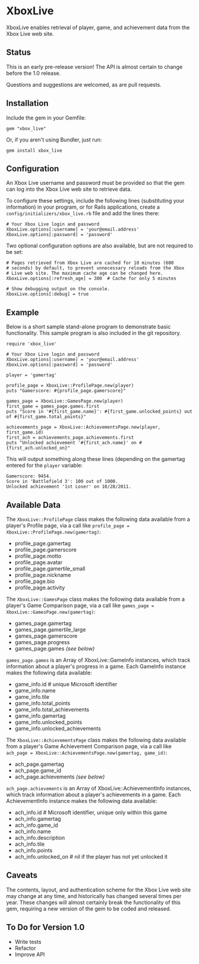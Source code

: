 # XboxLive

XboxLive enables retrieval of player, game, and achievement data from
the Xbox Live web site.

## Status

This is an early pre-release version! The API is almost certain to
change before the 1.0 release.

Questions and suggestions are welcomed, as are pull requests.

## Installation

Include the gem in your Gemfile:

    gem "xbox_live"

Or, if you aren't using Bundler, just run:

    gem install xbox_live

## Configuration

An Xbox Live username and password must be provided so that the gem
can log into the Xbox Live web site to retrieve data.

To configure these settings, include the following lines (substituting
your information) in your program, or for Rails applications, create
a `config/initializers/xbox_live.rb` file and add the lines there:

    # Your Xbox Live login and password
    XboxLive.options[:username] = 'your@email.address'
    XboxLive.options[:password] = 'password'

Two optional configuration options are also available, but are not
required to be set:

    # Pages retrieved from Xbox Live are cached for 10 minutes (600
    # seconds) by default, to prevent unnecessary reloads from the Xbox
    # Live web site. The maximum cache age can be changed here.
    XboxLive.options[:refresh_age] = 300  # Cache for only 5 minutes

    # Show debugging output on the console.
    XboxLive.options[:debug] = true

## Example

Below is a short sample stand-alone program to demonstrate basic
functionality. This sample program is also included in the git
repository.

    require 'xbox_live'

    # Your Xbox Live login and password
    XboxLive.options[:username] = 'your@email.address'
    XboxLive.options[:password] = 'password'

    player = 'gamertag'

    profile_page = XboxLive::ProfilePage.new(player)
    puts "Gamerscore: #{profile_page.gamerscore}"

    games_page = XboxLive::GamesPage.new(player)
    first_game = games_page.games.first
    puts "Score in '#{first_game.name}': #{first_game.unlocked_points} out of #{first_game.total_points}"

    achievements_page = XboxLive::AchievementsPage.new(player, first_game.id)
    first_ach = achievements_page.achievements.first
    puts "Unlocked achievement '#{first_ach.name}' on #{first_ach.unlocked_on}"

This will output something along these lines (depending on the gamertag
entered for the `player` variable:

    Gamerscore: 9454.
    Score in 'Battlefield 3': 100 out of 1000.
    Unlocked achievement '1st Loser' on 10/28/2011.

## Available Data

The `XboxLive::ProfilePage` class makes the following data available
from a player's Profile page, via a call like `profile_page =
XboxLive::ProfilePage.new(gamertag)`:

* profile_page.gamertag
* profile_page.gamerscore
* profile_page.motto
* profile_page.avatar
* profile_page.gamertile_small
* profile_page.nickname
* profile_page.bio
* profile_page.activity

The `XboxLive::GamesPage` class makes the following data available from
a player's Game Comparison page, via a call like `games_page =
XboxLive::GamesPage.new(gamertag)`:

* games_page.gamertag
* games_page.gamertile_large
* games_page.gamerscore
* games_page.progress
* games_page.games _(see below)_

`games_page.games` is an Array of XboxLive::GameInfo instances, which track information about a
player's progress in a game. Each GameInfo instance makes the following data available:

* game_info.id # unique Microsoft identifier
* game_info.name
* game_info.tile
* game_info.total_points
* game_info.total_achievements
* game_info.gamertag 
* game_info.unlocked_points
* game_info.unlocked_achievements

The `XboxLive::AchievementsPage` class makes the following data
available from a player's Game Achievement Comparison page, via a call
like `ach_page = XboxLive::AchievementsPage.new(gamertag, game_id)`:

* ach_page.gamertag
* ach_page.game_id
* ach_page.achievements _(see below)_

`ach_page.achievements` is an Array of XboxLive::AchievementInfo
instances, which track information about a player's achievements in a
game. Each AchievementInfo instance makes the following data available:

* ach_info.id # Microsoft identifier, unique only within this game
* ach_info.gamertag
* ach_info.game_id
* ach_info.name
* ach_info.description
* ach_info.tile
* ach_info.points
* ach_info.unlocked_on # nil if the player has not yet unlocked it

## Caveats

The contents, layout, and authentication scheme for the Xbox Live web
site may change at any time, and historically has changed several times
per year. These changes will almost certainly break the functionality
of this gem, requiring a new version of the gem to be coded and
released.

## To Do for Version 1.0

* Write tests
* Refactor
* Improve API
